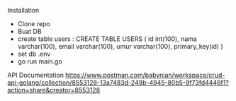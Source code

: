Installation
- Clone repo
- Buat DB
- create table users  :
  CREATE TABLE USERS (
    id int(100),
    nama varchar(100),
    email varchar(100),
    umur varchar(100),
    primary_key(id)
  )
- set db .env
- go run main.go


API Documentation
https://www.postman.com/babynian/workspace/crud-api-golang/collection/8553128-13a7483d-249b-4945-80b5-9f73fd4446f1?action=share&creator=8553128
